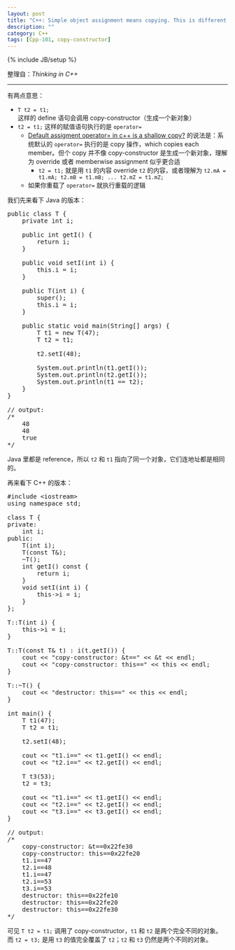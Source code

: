 ```yaml
---
layout: post
title: "C++: Simple object assignment means copying. This is different from Java!"
description: ""
category: C++
tags: [Cpp-101, copy-constructor]
---
```

{% include JB/setup %}

整理自：_Thinking in C++_

-----

有两点意思：

- `T t2 = t1;` 这样的 define 语句会调用 copy-constructor（生成一个新对象）
- `t2 = t1;` 这样的赋值语句执行的是 `operator=`
	- [Default assigment operator= in c++ is a shallow copy?](http://stackoverflow.com/questions/5096464/default-assigment-operator-in-c-is-a-shallow-copy) 的说法是：系统默认的 `operator=` 执行的是 copy 操作，which copies each member。但个 copy 并不像 copy-constructor 是生成一个新对象，理解为 override 或者 memberwise assignment 似乎更合适
		- `t2 = t1;` 就是用 `t1` 的内容 override `t2` 的内容，或者理解为 `t2.mA = t1.mA; t2.mB = t1.mB; ... t2.mZ = t1.mZ;`
	- 如果你重载了 `operator=` 就执行重载的逻辑

我们先来看下 Java 的版本：

<pre class="prettyprint linenums">
public class T {
	private int i;
	
	public int getI() {
		return i;
	}

	public void setI(int i) {
		this.i = i;
	}

	public T(int i) {
		super();
		this.i = i;
	}
	
	public static void main(String[] args) {
		T t1 = new T(47);
		T t2 = t1;
		
		t2.setI(48);
		
		System.out.println(t1.getI());
		System.out.println(t2.getI());
		System.out.println(t1 == t2);
	}
}

// output:
/* 
	48
	48
	true
*/
</pre>

Java 里都是 reference，所以 `t2` 和 `t1` 指向了同一个对象，它们连地址都是相同的。

再来看下 C++ 的版本：

<pre class="prettyprint linenums">
#include &lt;iostream&gt;
using namespace std;

class T {
private:
    int i;
public:
    T(int i);
    T(const T&);
    ~T();
    int getI() const {
        return i; 
    }
    void setI(int i) {
        this->i = i;
    }
};

T::T(int i) {
    this->i = i;
}

T::T(const T& t) : i(t.getI()) {
    cout &lt;&lt; "copy-constructor: &t==" &lt;&lt; &t &lt;&lt; endl;
    cout &lt;&lt; "copy-constructor: this==" &lt;&lt; this &lt;&lt; endl;
} 

T::~T() {
    cout &lt;&lt; "destructor: this==" &lt;&lt; this &lt;&lt; endl;
}

int main() {
    T t1(47);
    T t2 = t1;
    
    t2.setI(48);
    
    cout &lt;&lt; "t1.i==" &lt;&lt; t1.getI() &lt;&lt; endl;
    cout &lt;&lt; "t2.i==" &lt;&lt; t2.getI() &lt;&lt; endl;
    
    T t3(53);
	t2 = t3; 
	
	cout &lt;&lt; "t1.i==" &lt;&lt; t1.getI() &lt;&lt; endl;
	cout &lt;&lt; "t2.i==" &lt;&lt; t2.getI() &lt;&lt; endl;
	cout &lt;&lt; "t3.i==" &lt;&lt; t3.getI() &lt;&lt; endl;
}

// output:
/* 
	copy-constructor: &t==0x22fe30
	copy-constructor: this==0x22fe20
	t1.i==47
	t2.i==48
	t1.i==47
	t2.i==53
	t3.i==53
	destructor: this==0x22fe10
	destructor: this==0x22fe20
	destructor: this==0x22fe30
*/
</pre>

可见 `T t2 = t1;` 调用了 copy-constructor，`t1` 和 `t2` 是两个完全不同的对象。而 `t2 = t3;` 是用 `t3` 的值完全覆盖了 `t2`；`t2` 和 `t3` 仍然是两个不同的对象。